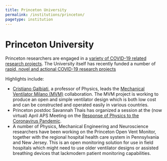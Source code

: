 ```yaml
---
title: Princeton University
permalink: /institutions/princeton/
pagetype: institution
---
```


# Princeton University

  Princeton researchers are engaged in a [variety of COVID-19 related research projects](https://research.princeton.edu/research-administration/covid-19-information-researchers/covid-19-research-news). 
The University itself has recently funded a number of [rapid, novel and actional COVID-19 research projects](https://www.princeton.edu/news/2020/04/10/princeton-awards-over-half-million-dollars-funding-rapid-novel-and-actionable-covid)

  Highlights include:

  * [Cristiano Galbiati](https://phy.princeton.edu/people/cristiano-galbiati), a professor of Physics, leads the [Mechanical Ventilator Milano (MVM)](http://mvm.care/) collaboration. The MVM project is working to produce an open and simple ventilator design which is both low cost and can be constructed and operated easily in various countries.
  * Princeton postdoc Savannah Thais has organized a session at the (now 
    virtual) April APS Meeting on the [Response of Physics to the 
    Coronavirus Pandemic](http://meetings.aps.org/Meeting/APR20/Session/Q08).
  * A number of Physics, Mechanical Engineering and Neuroscience researchers 
    have been
    working on the Princeton Open Vent Monitor, together with the regional
    hospital health care system in Pennsylvania and New Jersey. This is
    an open monitoring solution for use in field hospitals which might need
    to use older ventilator designs or assisted breathing devices that 
    lackmodern patient monitoring capabilities. 

